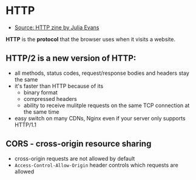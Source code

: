 # HTTP

* [Source: HTTP zine by Julia Evans](https://wizardzines.com/zines/http/)

**HTTP** is the **protocol** that the browser uses when it visits a website.

## **HTTP/2** is a new version of HTTP:

* all methods, status codes, request/response bodies and headers stay the same
* it's faster than HTTP because of its
  *  binary format
  *  compressed headers
  *  ability to receive mulitple requests on the same TCP connection at the same time
* easy switch on many CDNs, Nginx even if your server only supports HTTP/1.1

## CORS - cross-origin resource sharing

* cross-origin requests are not allowed by default
* `Access-Control-Allow-Origin` header controls which requests are allowed

